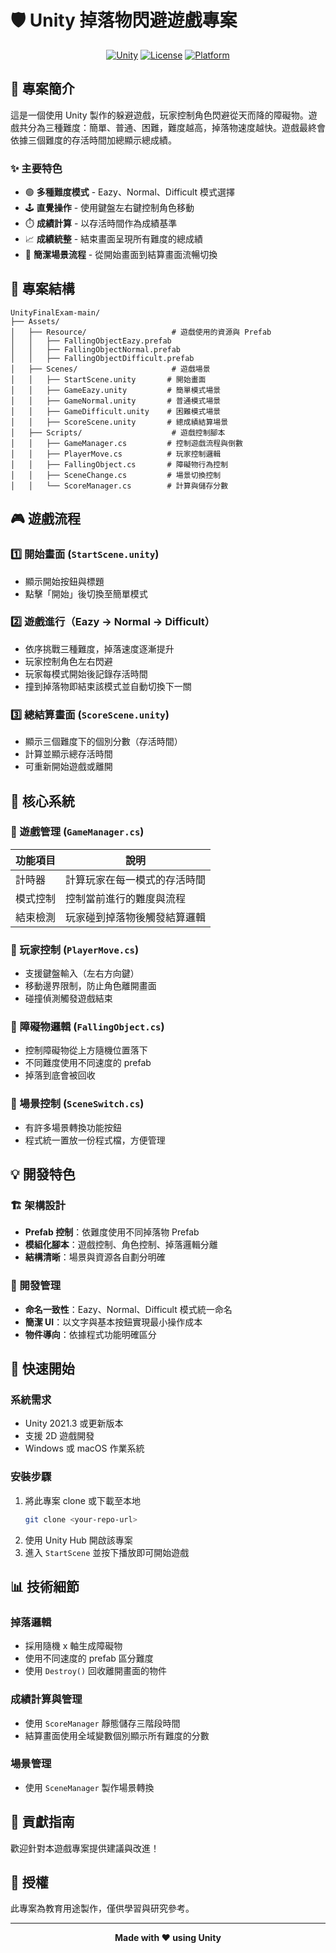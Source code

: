# 🛡️ Unity 掉落物閃避遊戲專案

<div align="center">

[![Unity](https://img.shields.io/badge/Unity-2021.3+-black?style=for-the-badge&logo=unity)](https://unity.com/)
[![License](https://img.shields.io/badge/License-Educational-blue?style=for-the-badge)](LICENSE)
[![Platform](https://img.shields.io/badge/Platform-Windows%20%7C%20macOS-green?style=for-the-badge)](https://github.com/ONK2130/unity-puzzle)

</div>


## 📖 專案簡介

這是一個使用 Unity 製作的躲避遊戲，玩家控制角色閃避從天而降的障礙物。遊戲共分為三種難度：簡單、普通、困難，難度越高，掉落物速度越快。遊戲最終會依據三個難度的存活時間加總顯示總成績。

### ✨ 主要特色

- 🟢 **多種難度模式** - Eazy、Normal、Difficult 模式選擇
- 🕹️ **直覺操作** - 使用鍵盤左右鍵控制角色移動
- ⏱️ **成績計算** - 以存活時間作為成績基準
- 📈 **成績統整** - 結束畫面呈現所有難度的總成績
- 🧠 **簡潔場景流程** - 從開始畫面到結算畫面流暢切換

## 📁 專案結構

```
UnityFinalExam-main/
├── Assets/
│   ├── Resource/                   # 遊戲使用的資源與 Prefab
│   │   ├── FallingObjectEazy.prefab
│   │   ├── FallingObjectNormal.prefab
│   │   ├── FallingObjectDifficult.prefab
│   ├── Scenes/                     # 遊戲場景
│   │   ├── StartScene.unity       # 開始畫面
│   │   ├── GameEazy.unity         # 簡單模式場景
│   │   ├── GameNormal.unity       # 普通模式場景
│   │   ├── GameDifficult.unity    # 困難模式場景
│   │   ├── ScoreScene.unity       # 總成績結算場景
│   ├── Scripts/                    # 遊戲控制腳本
│   │   ├── GameManager.cs         # 控制遊戲流程與倒數
│   │   ├── PlayerMove.cs          # 玩家控制邏輯
│   │   ├── FallingObject.cs       # 障礙物行為控制
│   │   ├── SceneChange.cs         # 場景切換控制
│   │   └── ScoreManager.cs        # 計算與儲存分數
```

## 🎮 遊戲流程

### 1️⃣ 開始畫面 (`StartScene.unity`)

- 顯示開始按鈕與標題
- 點擊「開始」後切換至簡單模式

### 2️⃣ 遊戲進行（Eazy → Normal → Difficult）

- 依序挑戰三種難度，掉落速度逐漸提升
- 玩家控制角色左右閃避
- 玩家每模式開始後記錄存活時間
- 撞到掉落物即結束該模式並自動切換下一關

### 3️⃣ 總結算畫面 (`ScoreScene.unity`)

- 顯示三個難度下的個別分數（存活時間）
- 計算並顯示總存活時間
- 可重新開始遊戲或離開

## 🔧 核心系統

### 📌 遊戲管理 (`GameManager.cs`)

| 功能項目       | 說明                         |
| -------------- | ---------------------------- |
| 計時器         | 計算玩家在每一模式的存活時間 |
| 模式控制       | 控制當前進行的難度與流程     |
| 結束檢測       | 玩家碰到掉落物後觸發結算邏輯 |

### 📌 玩家控制 (`PlayerMove.cs`)

- 支援鍵盤輸入（左右方向鍵）
- 移動邊界限制，防止角色離開畫面
- 碰撞偵測觸發遊戲結束

### 📌 障礙物邏輯 (`FallingObject.cs`)

- 控制障礙物從上方隨機位置落下
- 不同難度使用不同速度的 prefab
- 掉落到底會被回收

### 📌 場景控制 (`SceneSwitch.cs`)

- 有許多場景轉換功能按鈕
- 程式統一置放一份程式檔，方便管理

## 💡 開發特色

### 🏗️ 架構設計

- **Prefab 控制**：依難度使用不同掉落物 Prefab
- **模組化腳本**：遊戲控制、角色控制、掉落邏輯分離
- **結構清晰**：場景與資源各自劃分明確

### 📝 開發管理

- **命名一致性**：Eazy、Normal、Difficult 模式統一命名
- **簡潔 UI**：以文字與基本按鈕實現最小操作成本
- **物件導向**：依據程式功能明確區分

## 🚀 快速開始

### 系統需求

- Unity 2021.3 或更新版本
- 支援 2D 遊戲開發
- Windows 或 macOS 作業系統

### 安裝步驟

1. 將此專案 clone 或下載至本地
   ```bash
   git clone <your-repo-url>
   ```
2. 使用 Unity Hub 開啟該專案
3. 進入 `StartScene` 並按下播放即可開始遊戲

## 📊 技術細節

### 掉落邏輯

- 採用隨機 x 軸生成障礙物
- 使用不同速度的 prefab 區分難度
- 使用 `Destroy()` 回收離開畫面的物件

### 成績計算與管理

- 使用 `ScoreManager` 靜態儲存三階段時間
- 結算畫面使用全域變數個別顯示所有難度的分數

### 場景管理
- 使用 `SceneManager` 製作場景轉換

## 🤝 貢獻指南

歡迎針對本遊戲專案提供建議與改進！

## 📄 授權

此專案為教育用途製作，僅供學習與研究參考。

---

<div align="center">

**Made with ❤️ using Unity**

</div>
